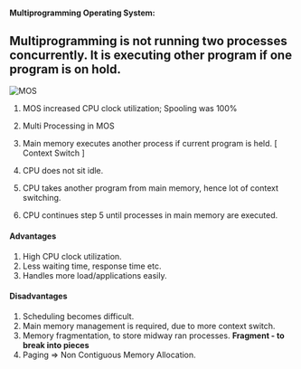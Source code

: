 #### Multiprogramming Operating System:

## Multiprogramming is not running two processes concurrently. It is executing other program if one program is on hold.

![MOS](https://www.includehelp.com/operating-systems/images/multiprogramming.jpg)

1) MOS increased CPU clock utilization; Spooling was 100%
2) Multi Processing in MOS
3) Main memory executes another process if current program is held. [ Context Switch ]

4) CPU does not sit idle.
5) CPU takes another program from main memory, hence lot of context switching.
6) CPU continues step 5 until processes in main memory are executed.

#### Advantages

1) High CPU clock utilization.
2) Less waiting time, response time etc.
3) Handles more load/applications easily.

#### Disadvantages

1) Scheduling becomes difficult.
2) Main memory management is required, due to more context switch.
3) Memory fragmentation, to store midway ran processes.
 **Fragment - to break into pieces**
4) Paging => Non Contiguous Memory Allocation.
